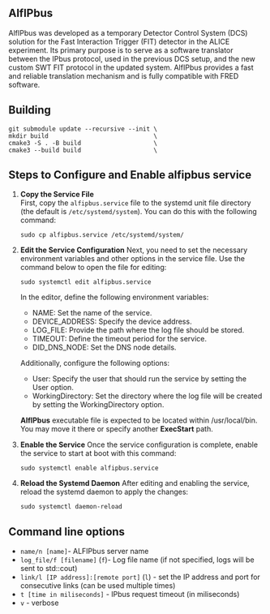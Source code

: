## AlfIPbus

AlfIPbus was developed as a temporary Detector Control System (DCS) solution for the Fast Interaction Trigger (FIT) detector in the ALICE experiment. Its primary purpose is to serve as a software translator between the IPbus protocol, used in the previous DCS setup, and the new custom SWT FIT protocol in the updated system. AlfIPbus provides a fast and reliable translation mechanism and is fully compatible with FRED software.

## Building
```
git submodule update --recursive --init \
mkdir build                             \
cmake3 -S . -B build                    \
cmake3 --build build                    \
```

## Steps to Configure and Enable alfipbus service

1. **Copy the Service File**  
   First, copy the `alfipbus.service` file to the systemd unit file directory (the default is `/etc/systemd/system`). You can do this with the following command:
    ```  
    sudo cp alfipbus.service /etc/systemd/system/
    ```
2. **Edit the Service Configuration**
    Next, you need to set the necessary environment variables and other options in the service file. Use the command below to open the file for editing:
    ```
    sudo systemctl edit alfipbus.service
    ```

    In the editor, define the following environment variables:
    - NAME: Set the name of the service.
    - DEVICE_ADDRESS: Specify the device address.
    - LOG_FILE: Provide the path where the log file should be stored.
    - TIMEOUT: Define the timeout period for the service.
    - DID_DNS_NODE: Set the DNS node details.
    
    Additionally, configure the following options:
    - User: Specify the user that should run the service by setting the User option.
    - WorkingDirectory: Set the directory where the log file will be created by setting the WorkingDirectory option.

    **AlfIPbus** executable file is expected to be located within /usr/local/bin. You may move it there or specify another **ExecStart** path.

3. **Enable the Service**
    Once the service configuration is complete, enable the service to start at boot with this command:
    ```
    sudo systemctl enable alfipbus.service
    ```
4. **Reload the Systemd Daemon**
    After editing and enabling the service, reload the systemd daemon to apply the changes:
    ```
    sudo systemctl daemon-reload
    ```

## Command line options

- `name/n [name]`- ALFIPbus server name
- `log_file/f [filename]` (`f`)- Log file name (if not specified, logs will be sent to std::cout)
- `link/l [IP address]:[remote port]` (`l`) - set the IP address and port for consecutive links (can be used multiple times)
- `t [time in miliseconds]` - IPbus request timeout (in miliseconds) 
- `v` - verbose
